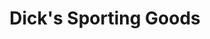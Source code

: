 ---
title: "Dick's Sporting Goods"
url: /raleigh/dicks-sporting-goods-sumner-boulevard/
shop: sports
---